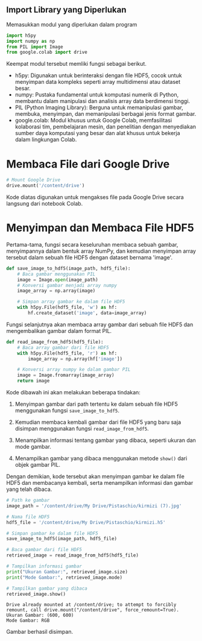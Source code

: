 ## Import Library yang Diperlukan

Memasukkan modul yang diperlukan dalam program


```python
import h5py
import numpy as np
from PIL import Image
from google.colab import drive
```

Keempat modul tersebut memliki fungsi sebagai berikut.

* h5py: Digunakan untuk berinteraksi dengan file HDF5, cocok untuk menyimpan data kompleks seperti array multidimensi atau dataset besar.
* numpy: Pustaka fundamental untuk komputasi numerik di Python, membantu dalam manipulasi dan analisis array data berdimensi tinggi.
* PIL (Python Imaging Library): Berguna untuk memanipulasi gambar, membuka, menyimpan, dan memanipulasi berbagai jenis format gambar.
* google.colab: Modul khusus untuk Google Colab, memfasilitasi kolaborasi tim, pembelajaran mesin, dan penelitian dengan menyediakan sumber daya komputasi yang besar dan alat khusus untuk bekerja dalam lingkungan Colab.

# Membaca File dari Google Drive


```python
# Mount Google Drive
drive.mount('/content/drive')
```

Kode diatas digunakan untuk mengakses file pada Google Drive secara langsung dari notebook Colab.

# Menyimpan dan Membaca File HDF5

Pertama-tama, fungsi secara keseluruhan membaca sebuah gambar, menyimpannya dalam bentuk array NumPy, dan kemudian menyimpan array tersebut dalam sebuah file HDF5 dengan dataset bernama 'image'.


```python
def save_image_to_hdf5(image_path, hdf5_file):
    # Baca gambar menggunakan PIL
    image = Image.open(image_path)
    # Konversi gambar menjadi array numpy
    image_array = np.array(image)

    # Simpan array gambar ke dalam file HDF5
    with h5py.File(hdf5_file, 'w') as hf:
        hf.create_dataset('image', data=image_array)
```

Fungsi selanjutnya akan membaca array gambar dari sebuah file HDF5 dan mengembalikan gambar dalam format PIL.


```python
def read_image_from_hdf5(hdf5_file):
    # Baca array gambar dari file HDF5
    with h5py.File(hdf5_file, 'r') as hf:
        image_array = np.array(hf['image'])

    # Konversi array numpy ke dalam gambar PIL
    image = Image.fromarray(image_array)
    return image
```

Kode dibawah ini akan melakukan beberapa tindakan:

1. Menyimpan gambar dari path tertentu ke dalam sebuah file HDF5 menggunakan fungsi `save_image_to_hdf5`.

2. Kemudian membaca kembali gambar dari file HDF5 yang baru saja disimpan menggunakan fungsi `read_image_from_hdf5`.

3. Menampilkan informasi tentang gambar yang dibaca, seperti ukuran dan mode gambar.

4. Menampilkan gambar yang dibaca menggunakan metode `show()` dari objek gambar PIL.

Dengan demikian, kode tersebut akan menyimpan gambar ke dalam file HDF5 dan membacanya kembali, serta menampilkan informasi dan gambar yang telah dibaca.


```python
# Path ke gambar
image_path = '/content/drive/My Drive/Pistaschio/kirmizi (7).jpg'

# Nama file HDF5
hdf5_file = '/content/drive/My Drive/Pistaschio/kirmizi.h5'

# Simpan gambar ke dalam file HDF5
save_image_to_hdf5(image_path, hdf5_file)

# Baca gambar dari file HDF5
retrieved_image = read_image_from_hdf5(hdf5_file)

# Tampilkan informasi gambar
print("Ukuran Gambar:", retrieved_image.size)
print("Mode Gambar:", retrieved_image.mode)

# Tampilkan gambar yang dibaca
retrieved_image.show()

```

    Drive already mounted at /content/drive; to attempt to forcibly remount, call drive.mount("/content/drive", force_remount=True).
    Ukuran Gambar: (600, 600)
    Mode Gambar: RGB
    

Gambar berhasil disimpan.
